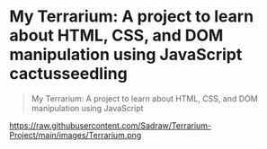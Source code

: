 # My Terrarium: A project to learn about HTML, CSS, and DOM manipulation using JavaScript cactusseedling



> My Terrarium: A project to learn about HTML, CSS, and DOM manipulation using JavaScript 


<img>https://raw.githubusercontent.com/Sadraw/Terrarium-Project/main/images/Terrarium.png</img>
